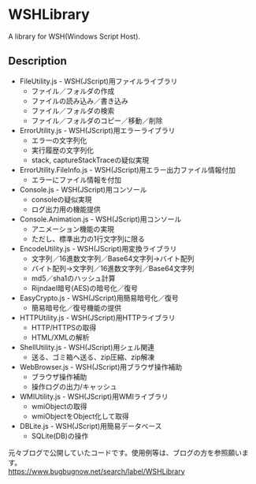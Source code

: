 ﻿WSHLibrary
==========

A library for WSH(Windows Script Host).



## Description
+ FileUtility.js - WSH(JScript)用ファイルライブラリ
	+ ファイル／フォルダの作成
	+ ファイルの読み込み／書き込み
	+ ファイル／フォルダの検索
	+ ファイル／フォルダのコピー／移動／削除
+ ErrorUtility.js - WSH(JScript)用エラーライブラリ
	+ エラーの文字列化
	+ 実行履歴の文字列化
	+ stack, captureStackTraceの疑似実現
+ ErrorUtility.FileInfo.js - WSH(JScript)用エラー出力ファイル情報付加
	+ エラーにファイル情報を付加
+ Console.js - WSH(JScript)用コンソール
	+ consoleの疑似実現
	+ ログ出力用の機能提供
+ Console.Animation.js - WSH(JScript)用コンソール
	+ アニメーション機能の実現
	+ ただし、標準出力の1行文字列に限る
+ EncodeUtility.js - WSH(JScript)用変換ライブラリ
	+ 文字列／16進数文字列／Base64文字列→バイト配列
	+ バイト配列→文字列／16進数文字列／Base64文字列
	+ md5／sha1のハッシュ計算
	+ Rijndael暗号(AES)の暗号化／復号
+ EasyCrypto.js - WSH(JScript)用簡易暗号化／復号
	+ 簡易暗号化／復号機能の提供
+ HTTPUtility.js - WSH(JScript)用HTTPライブラリ
	+ HTTP/HTTPSの取得
	+ HTML/XMLの解析
+ ShellUtility.js - WSH(JScript)用シェル関連
	+ 送る、ゴミ箱へ送る、zip圧縮、zip解凍
+ WebBrowser.js - WSH(JScript)用ブラウザ操作補助
	+ ブラウザ操作補助
	+ 操作ログの出力/キャッシュ
+ WMIUtility.js - WSH(JScript)用WMIライブラリ
	+ wmiObjectの取得
	+ wmiObjectをObject化して取得
+ DBLite.js - WSH(JScript)用簡易データベース
	+ SQLite(DB)の操作

元々ブログで公開していたコードです。使用例等は、ブログの方を参照願います。  
https://www.bugbugnow.net/search/label/WSHLibrary
